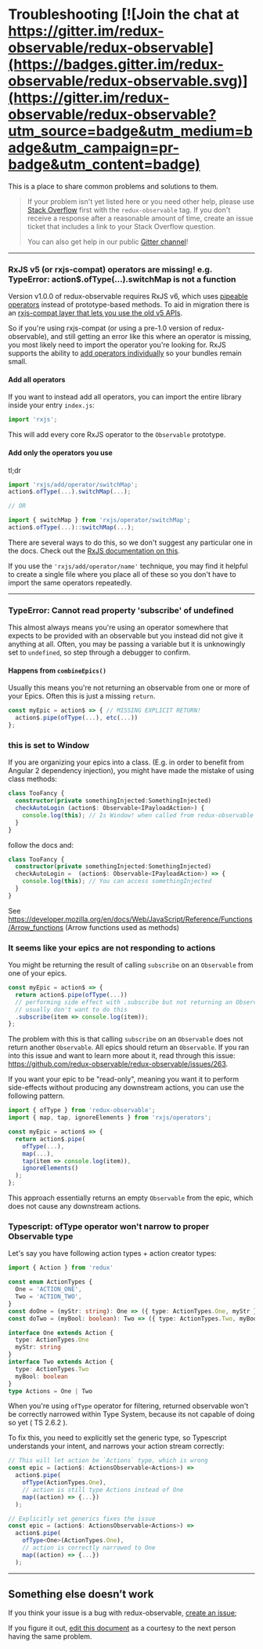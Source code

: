 # Troubleshooting [![Join the chat at https://gitter.im/redux-observable/redux-observable](https://badges.gitter.im/redux-observable/redux-observable.svg)](https://gitter.im/redux-observable/redux-observable?utm_source=badge&utm_medium=badge&utm_campaign=pr-badge&utm_content=badge)


This is a place to share common problems and solutions to them.

> If your problem isn't yet listed here or you need other help, please use [Stack Overflow](http://stackoverflow.com/questions/tagged/redux-observable) first with the `redux-observable` tag. If you don't receive a response after a reasonable amount of time, create an issue ticket that includes a link to your Stack Overflow question.
>
> You can also get help in our public [Gitter channel](https://gitter.im/redux-observable/redux-observable)!


* * *

### RxJS v5 (or rxjs-compat) operators are missing! e.g. TypeError: action$.ofType(...).switchMap is not a function

Version v1.0.0 of redux-observable requires RxJS v6, which uses [pipeable operators](https://github.com/ReactiveX/rxjs/blob/master/doc/pipeable-operators.md) instead of prototype-based methods. To aid in migration there is an [rxjs-compat layer that lets you use the old v5 APIs](https://github.com/ReactiveX/rxjs/blob/master/docs_app/content/guide/v6/migration.md).

So if you're using rxjs-compat (or using a pre-1.0 version of redux-observable), and still getting an error like this where an operator is missing, you most likely need to import the operator you're looking for. RxJS supports the ability to [add operators individually](https://github.com/ReactiveX/rxjs#installation-and-usage) so your bundles remain small.

#### Add all operators

If you want to instead add all operators, you can import the entire library inside your entry `index.js`:

```js
import 'rxjs';
```
This will add every core RxJS operator to the `Observable` prototype.

#### Add only the operators you use

tl;dr


```js
import 'rxjs/add/operator/switchMap';
action$.ofType(...).switchMap(...);

// OR

import { switchMap } from 'rxjs/operator/switchMap';
action$.ofType(...)::switchMap(...);
```

There are several ways to do this, so we don't suggest any particular one in the docs. Check out the [RxJS documentation on this](https://github.com/ReactiveX/rxjs#installation-and-usage).

If you use the `'rxjs/add/operator/name'` technique, you may find it helpful to create a single file where you place all of these so you don't have to import the same operators repeatedly.

* * *

### TypeError: Cannot read property 'subscribe' of undefined

This almost always means you're using an operator somewhere that expects to be provided with an observable but you instead did not give it anything at all. Often, you may be passing a variable but it is unknowingly set to `undefined`, so step through a debugger to confirm.

#### Happens from `combineEpics()`

Usually this means you're not returning an observable from one or more of your Epics. Often this is just a missing `return`.

```js
const myEpic = action$ => { // MISSING EXPLICIT RETURN!
  action$.pipe(ofType(...), etc(...))
};
```

### this is set to Window

If you are organizing your epics into a class. (E.g. in order to benefit from Angular 2 dependency injection), you might have made the mistake of using class methods:

```typescript
class TooFancy {
  constructor(private somethingInjected:SomethingInjected)
  checkAutoLogin (action$: Observable<IPayloadAction>) {
    console.log(this); // Is Window! when called from redux-observable
  }
}
```
follow the docs and:

```typescript
class TooFancy {
  constructor(private somethingInjected:SomethingInjected)
  checkAutoLogin =  (action$: Observable<IPayloadAction>) => {
    console.log(this); // You can access somethingInjected
  }
}
```

See https://developer.mozilla.org/en/docs/Web/JavaScript/Reference/Functions/Arrow_functions (Arrow functions used as methods)

### It seems like your epics are not responding to actions

You might be returning the result of calling `subscribe` on an `Observable` from one of your epics.

```js
const myEpic = action$ => {
  return action$.pipe(ofType(...))
  // performing side effect with .subscribe but not returning an Observable,
  // usually don't want to do this
  .subscribe(item => console.log(item));
};
```

The problem with this is that calling `subscribe` on an `Observable` does not return another `Observable`.
All epics should return an `Observable`.
If you ran into this issue and want to learn more about it, read through this issue: https://github.com/redux-observable/redux-observable/issues/263.

If you want your epic to be "read-only", meaning you want it to perform side-effects
without producing any downstream actions, you can use the following pattern.

```js
import { ofType } from 'redux-observable';
import { map, tap, ignoreElements } from 'rxjs/operators';

const myEpic = action$ => {
  return action$.pipe(
    ofType(...),
    map(...),
    tap(item => console.log(item)),
    ignoreElements()
  );
};
```

This approach essentially returns an empty `Observable` from the epic, which does not cause any downstream actions.

### Typescript: ofType operator won't narrow to proper Observable type

Let's say you have following action types + action creator types:

```ts
import { Action } from 'redux'

const enum ActionTypes {
  One = 'ACTION_ONE',
  Two = 'ACTION_TWO',
}
const doOne = (myStr: string): One => ({ type: ActionTypes.One, myStr })
const doTwo = (myBool: boolean): Two => ({ type: ActionTypes.Two, myBool })

interface One extends Action {
  type: ActionTypes.One
  myStr: string
}
interface Two extends Action {
  type: ActionTypes.Two
  myBool: boolean
}
type Actions = One | Two
```

When you're using `ofType` operator for filtering, returned observable won't be correctly narrowed within Type System, because its not capable of doing so yet ( TS 2.6.2 ).

To fix this, you need to explicitly set the generic type, so Typescript understands your intent, and narrows your action stream correctly:

```ts
// This will let action be `Actions` type, which is wrong
const epic = (action$: ActionsObservable<Actions>) =>
  action$.pipe(
    ofType(ActionTypes.One),
    // action is still type Actions instead of One
    map((action) => {...})
  );

// Explicitly set generics fixes the issue
const epic = (action$: ActionsObservable<Actions>) =>
  action$.pipe(
    ofType<One>(ActionTypes.One),
    // action is correctly narrowed to One
    map((action) => {...})
  );
```

* * *

## Something else doesn’t work

If you think your issue is a bug with redux-observable, [create an issue](https://github.com/redux-observable/redux-observable/issues);

If you figure it out, [edit this document](https://github.com/redux-observable/redux-observable/edit/master/docs/Troubleshooting.md) as a courtesy to the next person having the same problem.
